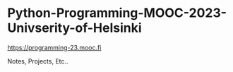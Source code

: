 # Python-Programming-MOOC-2023-Univserity-of-Helsinki
https://programming-23.mooc.fi

Notes, Projects, Etc..
